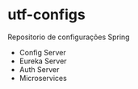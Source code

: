 # utf-configs

Repositorio de configurações Spring

* Config Server
* Eureka Server
* Auth Server
* Microservices
